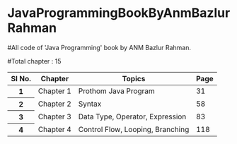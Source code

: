 # JavaProgrammingBookByAnmBazlurRahman

#All code of 'Java Programming' book by ANM Bazlur Rahman.

#Total chapter : 15

<table class="table table-bordered">
  <thead>
    <tr>
      <th>Sl No.</th>
      <th>Chapter</th>
      <th>Topics</th>
      <th>Page</th>
    </tr>
  </thead>
  <tbody>
    <tr>
      <th>1</th>
      <td>Chapter 1</td>
      <td>Prothom Java Program</td>
      <td>31</td>
    </tr>
    <tr>
      <th>2</th>
      <td>Chapter 2</td>
      <td>Syntax</td>
      <td>58</td>
    </tr>
    <tr>
      <th>3</th>
      <td>Chapter 3</td>
      <td>Data Type, Operator, Expression</td>
      <td>83</td>
    </tr>
    <tr>
      <th>4</th>
      <td>Chapter 4</td>
      <td>Control Flow, Looping, Branching</td>
      <td>118</td>
    </tr>
  </tbody>
</table>
